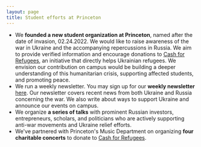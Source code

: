 ```yaml
---
layout: page
title: Student efforts at Princeton
---
```




- We **founded a new student organization at Princeton**, named after the date of invasion, 02.24.2022. We would like to raise awareness of the war in Ukraine and the accompanying repercussions in Russia. We aim to provide verified information and encourage donations to [Cash for Refugees](https://www.cashforrefugees.org), an initiative that directly helps Ukrainian refugees. We envision our contribution on campus would be building a deeper understanding of this humanitarian crisis, supporting affected students, and promoting peace.
- We run a weekly newsletter. You may sign up for our **weekly newsletter** [here](https://forms.gle/kY3LTwPGRWYfmVjC6). Our newsletter covers recent news from both Ukraine and Russia concerning the war. We also write about ways to support Ukraine and announce our events on campus.
- We organize **a series of talks** with prominent Russian investors, entrepreneurs, scholars, and politicians who are actively supporting anti-war movements and Ukraine relief efforts.
- We've partnered with Princeton's Music Department on organizing **four charitable concerts** to donate to [Cash for Refugees](https://www.cashforrefugees.org).
